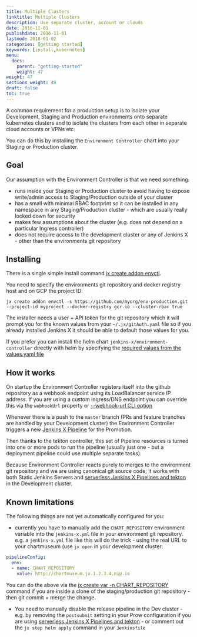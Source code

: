 ```yaml
---
title: Multiple Clusters
linktitle: Multiple Clusters
description: Use separate cluster, account or clouds
date: 2016-11-01
publishdate: 2016-11-01
lastmod: 2018-01-02
categories: [getting started]
keywords: [install,kubernetes]
menu:
  docs:
    parent: "getting-started"
    weight: 47
weight: 47
sections_weight: 48
draft: false
toc: true
---
```


A common requirement for a production setup is to isolate your Development, Staging and Production environments onto separate kubernetes clusters and to isolate the clusters from each other in separate cloud accounts or VPNs etc.

You can do this by installing the `Environment Controller` chart into your Staging or Production cluster.

## Goal

Our assumption with the Environment Controller is that we need something:

* runs inside your Staging or Production cluster to avoid having to expose write/admin access to Staging/Production outside of your cluster
* has a small with minimal RBAC footprint so it can be installed in any namespace in any Staging/Production cluster - which are usually really locked down for security
* makes few assumptions about the cluster (e.g. does not depend on a particular Ingress controller)
* does not require access to the development cluster or any of Jenkins X - other than the environments git repository


## Installing

There is a single simple install command [jx create addon envctl](https://jenkins-x.io/commands/jx_create_addon_environment/). 

You need to specify the environments git repository and docker registry host and on GCP the project ID:

``` 
jx create addon envctl -s https://github.com/myorg/env-production.git --project-id myproject --docker-registry gcr.io --cluster-rbac true
```

The installer needs a user + API token for the git repository which it will prompt you for the known values from your `~/.jx/gitAuth.yaml` file so if you already installed Jenkins X it should be able to default those values for you.

If you prefer you can install the helm chart `jenkins-x/environment-controller` directly with helm by specifying the [required values from the values.yaml file](https://github.com/jenkins-x-charts/environment-controller/blob/master/environment-controller/values.yaml#L3-L19) 


## How it works

On startup the Environment Controller registers itself into the github repository as a webhook endpoint using its LoadBalancer service IP address. If you are using a custom ingress/DNS endpoint you can override this via the `webhookUrl` property or [--webhook-url CLI option](https://jenkins-x.io/commands/jx_create_addon_environment/)

Whenever there is a push to the `master` branch (PRs and feature branches are handled by your Development cluster) the Environment Controller triggers a new [Jenkins X Pipeline](/architecture/jenkins-x-pipelines/) for the Promotion.

Then thanks to the tekton controller, this set of Pipeline resources is turned into one or more pods to run the pipeline (usually just one - but a deployment pipeline could use multiple separate tasks).

Because Environment Controller reacts purely to merges to the environment git repository and we are using canonical git source code; it works with both Static Jenkins Servers and [serverless Jenkins X Pipelines and tekton](/architecture/jenkins-x-pipelines/) in the Development cluster.

## Known limitations

The following things are not yet automatically configured for you:

* currently you have to manually add the `CHART_REPOSITORY` environment variable into the `jenkins-x.yml` file in your environment git repository. e.g. a `jenkins-x.yml` file like this will do the trick - using the real URL to your chartmuseum (use `jx open` in your development cluster:

```yaml 
pipelineConfig:
  env:
  - name: CHART_REPOSITORY
    value: http://chartmuseum.jx.1.2.3.4.nip.io
 ```
 
You can do the above via the [jx create var -n CHART_REPOSITORY](/commands/jx_create_variable/) command if you are inside a clone of the staging/production git repository - then git commit + merge the change.

* You need to manually disable the release pipeline in the Dev cluster - e.g. by removing the `postsubmit` setting in your Prow configuration if you are using [serverless Jenkins X Pipelines and tekton](/architecture/jenkins-x-pipelines/) - or comment out the `jx step helm apply` command in your `Jenkinsfile`
 
 
